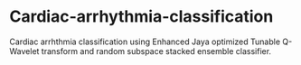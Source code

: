 # Cardiac-arrhythmia-classification

Cardiac arrhthmia classification using Enhanced Jaya optimized Tunable Q-Wavelet transform and random subspace stacked ensemble classifier.
